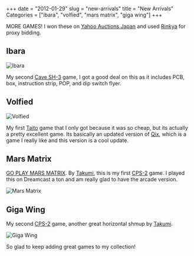 +++
date = "2012-01-29"
slug = "new-arrivals"
title = "New Arrivals"
Categories = ["ibara", "volfied", "mars matrix", "giga wing"]
+++

MORE GAMES! I won these on [Yahoo Auctions Japan](http://category.auctions.yahoo.co.jp/list/%E3%82%B2%E3%83%BC%E3%83%A0%E5%9F%BA%E6%9D%BF-%E3%82%A2%E3%83%BC%E3%82%B1%E3%83%BC%E3%83%89%E3%82%B2%E3%83%BC%E3%83%A0-%E3%82%B2%E3%83%BC%E3%83%A0-%E3%81%8A%E3%82%82%E3%81%A1%E3%82%83-%E3%82%B2%E3%83%BC%E3%83%A0/2084047782/?fr=auc-prop&tab_ex=commerce&p=%E3%82%B2%E3%83%BC%E3%83%A0%E5%9F%BA%E6%9D%BF) and used [Rinkya](http://rinkya.com/) for proxy bidding.

## Ibara

![Ibara](/images/ibara.jpg)

My second [Cave SH-3](http://system16.com/hardware.php?id=868) game, I got a good deal on this as it includes PCB, box, instruction strip, POP, and dip switch flyer.

## Volfied

![Volfied](/images/volfied.jpg)

My first [Taito](http://system16.com/hardware.php?id=650) game that I only got because it was so cheap, but its actually a pretty excellent game. Its basically an updated version of [Qix](http://en.wikipedia.org/wiki/Qix), which is a game I really like and this version is a cool update.

## Mars Matrix

[GO PLAY MARS MATRIX](http://www.youtube.com/watch?v=rRhFYV4-pBQ). By [Takumi](http://en.wikipedia.org/wiki/Takumi_Corporation), this is my first [CPS-2](http://en.wikipedia.org/wiki/CP_System_II) game. I played this on Dreamcast a ton and am really glad to have the arcade version.

![Mars Matrix](/images/marsmatrix.jpg)

## Giga Wing

My second [CPS-2](http://en.wikipedia.org/wiki/CP_System_II) game, another great horizontal shmup by [Takumi](http://en.wikipedia.org/wiki/Takumi_Corporation).

![Giga Wing](/images/gigawing.jpg)

So glad to keep adding great games to my collection!
